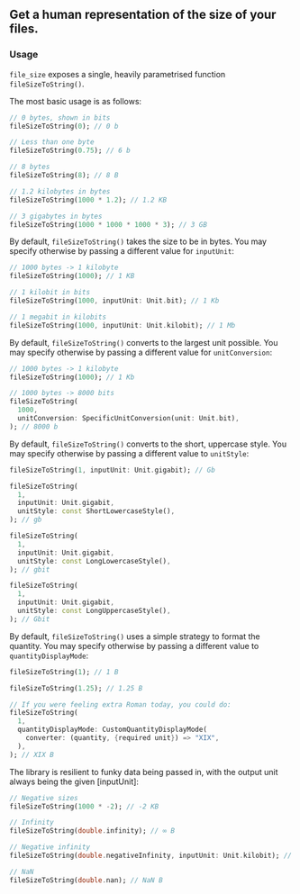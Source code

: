 ## Get a human representation of the size of your files.

### Usage

`file_size` exposes a single, heavily parametrised function `fileSizeToString()`.

The most basic usage is as follows:

```dart
// 0 bytes, shown in bits
fileSizeToString(0); // 0 b

// Less than one byte
fileSizeToString(0.75); // 6 b

// 8 bytes
fileSizeToString(8); // 8 B

// 1.2 kilobytes in bytes
fileSizeToString(1000 * 1.2); // 1.2 KB

// 3 gigabytes in bytes
fileSizeToString(1000 * 1000 * 1000 * 3); // 3 GB
```

By default, `fileSizeToString()` takes the size to be in bytes. You may specify otherwise by passing a different value for `inputUnit`:

```dart
// 1000 bytes -> 1 kilobyte
fileSizeToString(1000); // 1 KB

// 1 kilobit in bits
fileSizeToString(1000, inputUnit: Unit.bit); // 1 Kb

// 1 megabit in kilobits
fileSizeToString(1000, inputUnit: Unit.kilobit); // 1 Mb
```

By default, `fileSizeToString()` converts to the largest unit possible. You may specify otherwise by passing a different value for `unitConversion`:

```dart
// 1000 bytes -> 1 kilobyte
fileSizeToString(1000); // 1 Kb

// 1000 bytes -> 8000 bits
fileSizeToString(
  1000,
  unitConversion: SpecificUnitConversion(unit: Unit.bit),
); // 8000 b
```

By default, `fileSizeToString()` converts to the short, uppercase style. You may specify otherwise by passing a different value to `unitStyle`:

```dart
fileSizeToString(1, inputUnit: Unit.gigabit); // Gb

fileSizeToString(
  1,
  inputUnit: Unit.gigabit,
  unitStyle: const ShortLowercaseStyle(),
); // gb

fileSizeToString(
  1,
  inputUnit: Unit.gigabit,
  unitStyle: const LongLowercaseStyle(),
); // gbit

fileSizeToString(
  1,
  inputUnit: Unit.gigabit,
  unitStyle: const LongUppercaseStyle(),
); // Gbit
```

By default, `fileSizeToString()` uses a simple strategy to format the quantity. You may specify otherwise by passing a different value to `quantityDisplayMode`:

```dart
fileSizeToString(1); // 1 B

fileSizeToString(1.25); // 1.25 B

// If you were feeling extra Roman today, you could do:
fileSizeToString(
  1,
  quantityDisplayMode: CustomQuantityDisplayMode(
    converter: (quantity, {required unit}) => "XIX",
  ),
); // XIX B
```

The library is resilient to funky data being passed in, with the output unit always being the given [inputUnit]:

```dart
// Negative sizes
fileSizeToString(1000 * -2); // -2 KB

// Infinity
fileSizeToString(double.infinity); // ∞ B

// Negative infinity
fileSizeToString(double.negativeInfinity, inputUnit: Unit.kilobit); // -∞ Kb

// NaN
fileSizeToString(double.nan); // NaN B
```